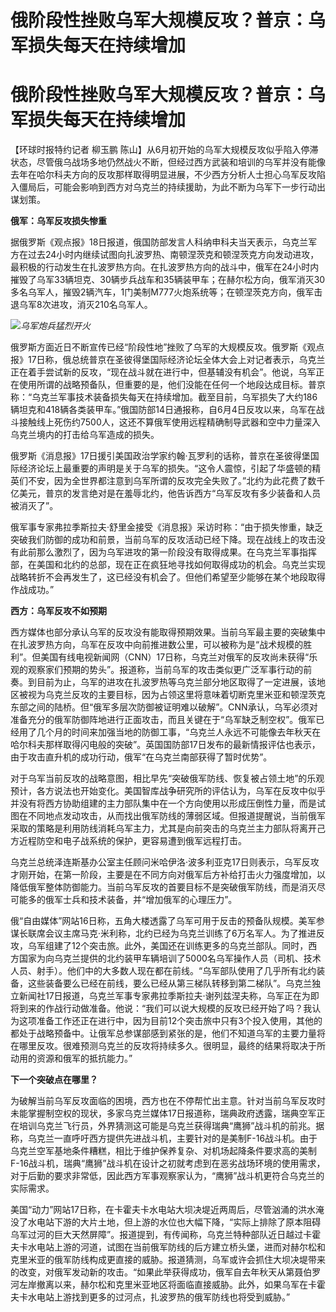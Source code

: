 # 俄阶段性挫败乌军大规模反攻？普京：乌军损失每天在持续增加

# 俄阶段性挫败乌军大规模反攻？普京：乌军损失每天在持续增加

【环球时报特约记者 柳玉鹏
陈山】从6月初开始的乌军大规模反攻似乎陷入停滞状态，尽管俄乌战场多地仍然战火不断，但经过西方武装和培训的乌军并没有能像去年在哈尔科夫方向的反攻那样取得明显进展，不少西方分析人士担心乌军反攻陷入僵局后，可能会影响到西方对乌克兰的持续援助，为此不断为乌军下一步行动出谋划策。

**俄军：乌军反攻损失惨重**

据俄罗斯《观点报》18日报道，俄国防部发言人科纳申科夫当天表示，乌克兰军方在过去24小时内继续试图向扎波罗热、南顿涅茨克和顿涅茨克方向发动进攻，最积极的行动发生在扎波罗热方向。在扎波罗热方向的战斗中，俄军在24小时内摧毁了乌军33辆坦克、30辆步兵战车和35辆装甲车；在赫尔松方向，俄军消灭30多名乌军人，摧毁2辆汽车，1门美制M777火炮系统等；在顿涅茨克方向，俄军击退乌军8次进攻，消灭210名乌军人。

![](https://inews.gtimg.com/om_bt/OM25UHvpph2XNUWBdZ80T761YE5mFNO5AZOy0pm0YOh4EAA/1000)_乌军炮兵猛烈开火_

俄罗斯方面近日不断宣传已经“阶段性地”挫败了乌军的大规模反攻。俄罗斯《观点报》17日称，俄总统普京在圣彼得堡国际经济论坛全体大会上对记者表示，乌克兰正在着手尝试新的反攻，“现在战斗就在进行中，但基辅没有机会”。他说，乌军正在使用所谓的战略预备队，但重要的是，他们没能在任何一个地段达成目标。普京称：“乌克兰军事技术装备损失每天在持续增加。截至目前，乌军损失了大约186辆坦克和418辆各类装甲车。”俄国防部14日通报称，自6月4日反攻以来，乌军在战斗接触线上死伤约7500人，这还不算俄军使用远程精确制导武器和空中力量深入乌克兰境内的打击给乌军造成的损失。

俄罗斯《消息报》17日援引美国政治学家约翰·瓦罗利的话称，普京在圣彼得堡国际经济论坛上最重要的声明是关于乌军的损失。“这令人震惊，引起了华盛顿的精英们不安，因为全世界都注意到乌军所谓的反攻完全失败了。”北约为此花费了数千亿美元，普京的发言绝对是在羞辱北约，他告诉西方“乌军反攻有多少装备和人员被消灭了”。

俄军事专家弗拉季斯拉夫·舒里金接受《消息报》采访时称：“由于损失惨重，缺乏突破我们防御的成功和前景，当前乌军的反攻活动已经下降。现在战线上的攻击没有此前那么激烈了，因为乌军进攻的第一阶段没有取得成果。在乌克兰军事指挥部，在美国和北约的总部，现在正在疯狂地寻找如何取得成功的机会。乌克兰实现战略转折不会再发生了，这已经没有机会了。但他们希望至少能够在某个地段取得作战成功。”

**西方：乌军反攻不如预期**

西方媒体也部分承认乌军的反攻没有能取得预期效果。当前乌军最主要的突破集中在扎波罗热方向，乌军在反攻中向前推进数公里，可以被称为是“战术规模的胜利”。但美国有线电视新闻网（CNN）17日称，乌克兰对俄军的反攻尚未获得“乐观的观察家们预期的势头”。报道称，当前乌军的攻击类似更广泛军事行动的前奏。到目前为止，乌军的进攻在扎波罗热等乌克兰部分地区取得了一定进展，该地区被视为乌克兰反攻的主要目标，因为占领这里将意味着切断克里米亚和顿涅茨克东部之间的陆桥。但“俄军多层次防御被证明难以破解”。CNN承认，乌军必须对准备充分的俄军防御阵地进行正面攻击，而且关键在于“乌军缺乏制空权”。俄军已经用了几个月的时间来加强当地的防御工事，“乌克兰人永远不可能像去年秋天在哈尔科夫那样取得闪电般的突破”。英国国防部17日发布的最新情报评估也表示，由于攻击直升机的成功行动，俄军“在乌克兰南部获得了暂时优势”。

对于乌军当前反攻的战略意图，相比早先“突破俄军防线、恢复被占领土地”的乐观预计，各方说法也开始变化。美国智库战争研究所的评估认为，乌军在反攻中似乎并没有将西方协助组建的主力部队集中在一个方向使用以形成压倒性力量，而是试图在不同地点发动攻击，从而找出俄军防线的薄弱区域。但报道提醒说，当前俄军采取的策略是利用防线消耗乌军主力，尤其是向前突击的乌克兰主力部队将离开己方近程防空和电子战系统的保护，更容易遭到俄军远程打击。

乌克兰总统泽连斯基办公室主任顾问米哈伊洛·波多利亚克17日则表示，乌军反攻才刚开始，在第一阶段，主要是在不同方向对俄军后方补给打击火力强度增加，以降低俄军整体防御能力。当前乌军反攻的首要目标不是突破俄军防线，而是消灭尽可能多的俄军士兵和技术装备，并“增加俄军的心理压力”。

俄“自由媒体”网站16日称，五角大楼透露了乌军可用于反击的预备队规模。美军参谋长联席会议主席马克·米利称，北约已经为乌克兰训练了6万名军人。为了推进反攻，乌军组建了12个突击旅。此外，美国还在训练更多的乌克兰部队。同时，西方国家为向乌克兰提供的北约装甲车辆培训了5000名乌军操作人员（司机、技术人员、射手）。他们中的大多数人现在都在前线。“乌军部队使用了几乎所有北约装备，这些装备要么已经在前线，要么已经从第三梯队转移到第二梯队”。乌克兰独立新闻社17日报道，乌克兰军事专家弗拉季斯拉夫·谢列兹涅夫称，乌军正在为即将到来的作战行动做准备。他说：“我们可以说大规模的反攻已经开始了吗？我认为这项准备工作还正在进行中，因为目前12个突击旅中只有3个投入使用，其他的都处于战略预备中。让俄军总参谋部感到紧张的是，他们不知道乌军的主要力量将在哪里反攻。很难预测乌克兰的反攻将持续多久。很明显，最终的结果将取决于所动用的资源和俄军的抵抗能力。”

**下一个突破点在哪里？**

为破解当前乌军反攻面临的困境，西方也在不停帮忙出主意。针对当前乌军反攻时未能掌握制空权的现状，多家乌克兰媒体17日报道称，瑞典政府透露，瑞典空军正在培训乌克兰飞行员，外界猜测这可能是乌克兰获得瑞典“鹰狮”战斗机的前兆。据称，乌克兰一直呼吁西方提供先进战斗机，主要针对的是美制F-16战斗机。由于乌克兰空军基地条件糟糕，相比于维护保养复杂、对机场起降条件要求高的美制F-16战斗机，瑞典“鹰狮”战斗机在设计之初就考虑到在恶劣战场环境的使用需求，对于后勤的要求非常低，因此西方军事观察家认为，“鹰狮”战斗机更符合乌克兰的实际需求。

美国“动力”网站17日称，在卡霍夫卡水电站大坝决堤近两周后，尽管汹涌的洪水淹没了水电站下游的大片土地，但上游的水位也大幅下降，“实际上排除了原本阻碍乌军过河的巨大天然屏障”。报道提到，有传闻称，乌克兰特种部队近日越过卡霍夫卡水电站上游的河道，试图在当前俄军防线的后方建立桥头堡，进而对赫尔松和克里米亚的俄军防线构成更直接的威胁。报道猜测，乌军或许会抓住大坝决堤带来的改变，对俄军发动新的攻击。“如果此举获得成功，俄军自去年秋天从第聂伯罗河左岸撤离以来，赫尔松和克里米亚地区将面临直接威胁。此外，如果乌军在卡霍夫卡水电站上游找到更多的过河点，扎波罗热的俄军防线也将受到威胁。”

